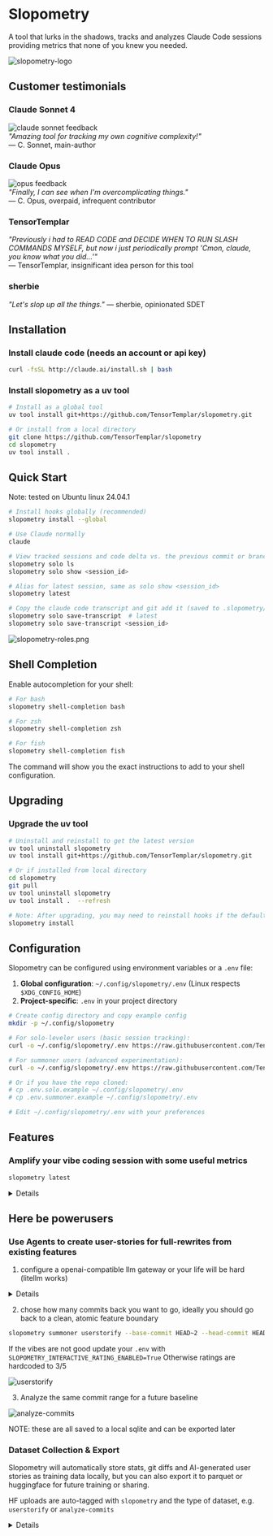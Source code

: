 # Slopometry

A tool that lurks in the shadows, tracks and analyzes Claude Code sessions providing metrics that none of you knew you needed.

![slopometry-logo](assets/slopometry-logo.jpg)  


## Customer testimonials

### Claude Sonnet 4
![claude sonnet feedback](assets/sonnet.png)  
*"Amazing tool for tracking my own cognitive complexity!"*  
— C. Sonnet, main-author

### Claude Opus  
![opus feedback](assets/opus.png)  
*"Finally, I can see when I'm overcomplicating things."*  
— C. Opus, overpaid, infrequent contributor

### TensorTemplar
*"Previously i had to READ CODE and DECIDE WHEN TO RUN SLASH COMMANDS MYSELF, but now i just periodically prompt 'Cmon, claude, you know what you did...'"*  
— TensorTemplar, insignificant idea person for this tool

### sherbie
*"Let's slop up all the things."*
— sherbie, opinionated SDET

## Installation

### Install claude code (needs an account or api key)

```bash
curl -fsSL http://claude.ai/install.sh | bash
```

### Install slopometry as a uv tool

```bash
# Install as a global tool
uv tool install git+https://github.com/TensorTemplar/slopometry.git

# Or install from a local directory
git clone https://github.com/TensorTemplar/slopometry
cd slopometry
uv tool install .
```

## Quick Start

Note: tested on Ubuntu linux 24.04.1

```bash
# Install hooks globally (recommended)
slopometry install --global

# Use Claude normally
claude

# View tracked sessions and code delta vs. the previous commit or branch parent
slopometry solo ls
slopometry solo show <session_id>

# Alias for latest session, same as solo show <session_id>
slopometry latest

# Copy the claude code transcript and git add it (saved to .slopometry/ directory in the session's project)
slopometry solo save-transcript  # latest
slopometry solo save-transcript <session_id>
```

![slopometry-roles.png](assets/slopometry-roles.png)  

## Shell Completion

Enable autocompletion for your shell:

```bash
# For bash
slopometry shell-completion bash

# For zsh  
slopometry shell-completion zsh

# For fish
slopometry shell-completion fish
```

The command will show you the exact instructions to add to your shell configuration.


## Upgrading

### Upgrade the uv tool

```bash
# Uninstall and reinstall to get the latest version
uv tool uninstall slopometry
uv tool install git+https://github.com/TensorTemplar/slopometry.git

# Or if installed from local directory
cd slopometry
git pull
uv tool uninstall slopometry
uv tool install .  --refresh

# Note: After upgrading, you may need to reinstall hooks if the default config changed
slopometry install
```

## Configuration

Slopometry can be configured using environment variables or a `.env` file:

1. **Global configuration**: `~/.config/slopometry/.env` (Linux respects `$XDG_CONFIG_HOME`)
2. **Project-specific**: `.env` in your project directory

```bash
# Create config directory and copy example config
mkdir -p ~/.config/slopometry

# For solo-leveler users (basic session tracking):
curl -o ~/.config/slopometry/.env https://raw.githubusercontent.com/TensorTemplar/slopometry/main/.env.solo.example

# For summoner users (advanced experimentation):
curl -o ~/.config/slopometry/.env https://raw.githubusercontent.com/TensorTemplar/slopometry/main/.env.summoner.example

# Or if you have the repo cloned:
# cp .env.solo.example ~/.config/slopometry/.env
# cp .env.summoner.example ~/.config/slopometry/.env

# Edit ~/.config/slopometry/.env with your preferences
```

## Features

### Amplify your vibe coding session with some useful metrics

```bash
slopometry latest
```
<details>
Will show some metrics since the session start of the newest `claude code` session

![session statistics](assets/session-stat.png)  

![complexity metrics (CC)](assets/cc.png)  

![plan evolution](assets/plan-evolution.png)  

</details>

## Here be powerusers

### Use Agents to create user-stories for full-rewrites from existing features

1. configure a openai-compatible llm gateway or your life will be hard (litellm works)

<details>
set llm values in .env

```bash
SLOPOMETRY_USER_STORY_AGENTS=["o3", "claude-opus-4", "gemini-2.5-pro"]
SLOPOMETRY_LLM_PROXY_URL=http://proxy-url
SLOPOMETRY_LLM_PROXY_API_KEY=sk-whatever
```
</details>

2. chose how many commits back you want to go, ideally you should go back to a clean, atomic feature boundary

```bash
slopometry summoner userstorify --base-commit HEAD~2 --head-commit HEAD
```

If the vibes are not good update your `.env` with `SLOPOMETRY_INTERACTIVE_RATING_ENABLED=True`
Otherwise ratings are hardcoded to 3/5

![userstorify](assets/userstorify.png)

3. Analyze the same commit range for a future baseline

![analyze-commits](assets/analyze-commits.png)

NOTE: these are all saved to a local sqlite and can be exported later

### Dataset Collection & Export

Slopometry will automatically store stats, git diffs and AI-generated user stories as training data locally,
but you can also export it to parquet or huggingface for future training or sharing.

HF uploads are auto-tagged with `slopometry` and the type of dataset, e.g. `userstorify` or `analyze-commits`

<details>
```bash
# Generate user stories using multiple AI models (o3, claude-opus-4, gemini-2.5-pro) - requires extra settings
slopometry summoner userstorify --base-commit HEAD~5 --head-commit HEAD

# View collected data
slopometry summoner dataset-stats
slopometry summoner dataset-entries --limit 10

# Export to Parquet format
slopometry summoner dataset-export --output my_dataset.parquet

# Export and upload to Hugging Face
slopometry summoner dataset-export --upload-to-hf --hf-repo username/dataset-name
```

**Configuration for dataset features:**
- `SLOPOMETRY_INTERACTIVE_RATING_ENABLED=true` - Enable human rating of generated user stories
- `SLOPOMETRY_HF_TOKEN=your_token` - Hugging Face API token for uploads
- `SLOPOMETRY_HF_DEFAULT_REPO=username/repo-name` - Default HF repository
- `SLOPOMETRY_LLM_PROXY_URL=http://localhost:8000` - LLM gateway URL
- `SLOPOMETRY_LLM_PROXY_API_KEY=your_key` - LLM gateway API key

</details>

### Development Installation

```bash
git clone https://github.com/TensorTemplar/slopometry
cd slopometry
uv sync --extra dev
```

### Installation Management
- `slopometry install [--global|--local]` - Install tracking hooks
- `slopometry uninstall [--global|--local]` - Remove tracking hooks
- `slopometry status` - Check installation status

### Session Analysis  
- `slopometry solo ls [--limit N]` - List recent sessions
- `slopometry solo show <session-id>` - Show detailed session statistics
- `slopometry latest` - Show latest session statistics
- `slopometry solo save-transcript [session-id]` - Save Claude Code transcript to .slopometry/ directory and git add it (defaults to latest session)
- `slopometry solo migrations` - Show database migration status

### Dataset Generation & Export
- `slopometry summoner userstorify [--base-commit] [--head-commit]` - Generate user stories using multiple AI models
- `slopometry summoner dataset-entries [--limit N]` - View recent dataset entries
- `slopometry summoner dataset-stats` - Show dataset statistics
- `slopometry summoner dataset-export [--output] [--upload-to-hf] [--hf-repo]` - Export to Parquet and optionally upload to Hugging Face

### Experiment & Analysis
- `slopometry summoner analyze-commits [--base-commit] [--head-commit]` - Analyze complexity evolution
- `slopometry summoner run-experiments [--commits N] [--max-workers N]` - Run parallel experiments
- `slopometry summoner list-features [--limit N]` - List detected feature boundaries from merge commits

### Complexity Analysis Configuration
Configure complexity analysis via environment variables:
- `SLOPOMETRY_ENABLE_COMPLEXITY_ANALYSIS=true` - Collect complexity metrics (default: `true`)
- `SLOPOMETRY_ENABLE_COMPLEXITY_FEEDBACK=false` - Provide feedback to Claude (default: `false`)

Recommended: Keep analysis enabled for data collection, disable feedback for uninterrupted workflow.


Customize via `.env` file or environment variables:

- `SLOPOMETRY_DATABASE_PATH`: Custom database location (optional)
  - Default locations:
    - Linux: `~/.local/share/slopometry/slopometry.db` (or `$XDG_DATA_HOME/slopometry/slopometry.db` if set)
    - macOS: `~/Library/Application Support/slopometry/slopometry.db`
    - Windows: `%LOCALAPPDATA%\slopometry\slopometry.db`
- `SLOPOMETRY_PYTHON_EXECUTABLE`: Python command for hooks (default: uses uv tool's python)
- `SLOPOMETRY_SESSION_ID_PREFIX`: Custom session ID prefix
- `SLOPOMETRY_ENABLE_COMPLEXITY_ANALYSIS`: Collect complexity metrics (default: `true`)
- `SLOPOMETRY_ENABLE_COMPLEXITY_FEEDBACK`: Provide feedback to Claude (default: `false`)

## Architecture

- `models.py`: Pydantic models for events and statistics
- `database.py`: SQLite storage with session management
- `hook_handler.py`: Script invoked by Claude Code for each hook event
- `cli.py`: Click-based CLI interface with install/uninstall commands
- `settings.py`: Configuration management with uv compatibility

## Roadmap

[x] - Actually make a package so people can install this   
[ ] - Add hindsight-justified user stories with acceptance criteria based off of future commits  
[x] - Add plan evolution log based on claude's todo shenenigans   
[ ] - Use [NFP-CLI](https://tensortemplar.substack.com/p/humans-are-no-longer-embodied-amortization) (TM) training objective over plans with complexity metrics informing a process reward, while doing huge subtree rollouts just to win an argument on the internet  
[ ] - Add LLM-as-judge feedback over style guide as policy  
[ ] - Not go bankrupt from having to maintain open source in my free time, no wait...
